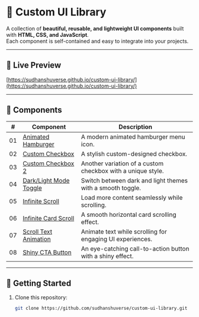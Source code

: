 # 🎨 Custom UI Library

A collection of **beautiful, reusable, and lightweight UI components** built with **HTML, CSS, and JavaScript**.  
Each component is self-contained and easy to integrate into your projects.

---

## 🔗 Live Preview
[https://sudhanshuverse.github.io/custom-ui-library/](https://sudhanshuverse.github.io/custom-ui-library/)

---

## 📂 Components

| #  | Component | Description |
|----|-----------|-------------|
| 01 | [Animated Hamburger](01-animated-hamburger/index.html) | A modern animated hamburger menu icon. |
| 02 | [Custom Checkbox](02-custom-checkbox/index.html) | A stylish custom-designed checkbox. |
| 03 | [Custom Checkbox 2](03-custom-checkbox2/index.html) | Another variation of a custom checkbox with a unique style. |
| 04 | [Dark/Light Mode Toggle](04-dark-light-toggle/index.html) | Switch between dark and light themes with a smooth toggle. |
| 05 | [Infinite Scroll](05-infinite-scroll/index.html) | Load more content seamlessly while scrolling. |
| 06 | [Infinite Card Scroll](06-infinte-card-scroll/index.html) | A smooth horizontal card scrolling effect. |
| 07 | [Scroll Text Animation](07-scroll-text-animation/index.html) | Animate text while scrolling for engaging UI experiences. |
| 08 | [Shiny CTA Button](08-shiny-cta-button/index.html) | An eye-catching call-to-action button with a shiny effect. |

---

## 🚀 Getting Started

1. Clone this repository:
   ```bash
   git clone https://github.com/sudhanshuverse/custom-ui-library.git
